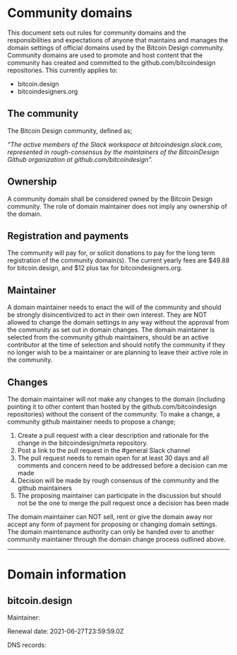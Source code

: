 # Community domains

This document sets out rules for community domains and the responsibilities and expectations of anyone that maintains and manages the domain settings of official domains used by the Bitcoin Design community. Community domains are used to promote and host content that the community has created and committed to the github.com/bitcoindesign repositories. This currently applies to:

- bitcoin.design
- bitcoindesigners.org

## The community
The Bitcoin Design community, defined as; 

*“The active members of the Slack workspace at bitcoindesign.slack.com, represented in rough-consensus by the maintainers of the BitcoinDesign Github organization at github.com/bitcoindesign”.*

## Ownership
A community domain shall be considered owned by the Bitcoin Design community.
The role of domain maintainer does not imply any ownership of the domain. 

## Registration and payments
The community will pay for, or solicit donations to pay for the long term registration of the community domain(s). The current yearly fees are $49.88 for bitcoin.design, and $12 plus tax for bitcoindesigners.org.

## Maintainer
A domain maintainer needs to enact the will of the community and should be strongly disincentivized to act in their own interest. They are NOT allowed to change the domain settings in any way without the approval from the community as set out in domain changes. The domain maintainer is selected from the community github maintainers, should be an active contributor at the time of selection and should notify the community if they no longer wish to be a maintainer or are planning to leave their active role in the community.

## Changes
The domain maintainer will not make any changes to the domain (including pointing it to other content than hosted by the github.com/bitcoindesign repositories) without the consent of the community. To make a change, a community github maintainer needs to propose a change;

1. Create a pull request with a clear description and rationale for the change in the bitcoindesign/meta repository.
2. Post a link to the pull request in the #general Slack channel
3. The pull request needs to remain open for at least 30 days and all comments and concern need to be addressed before a decision can me made
4. Decision will be made by rough consensus of the community and the github maintainers
5. The proposing maintainer can participate in the discussion but should not be the one to merge the pull request once a decision has been made

The domain maintainer can NOT sell, rent or give the domain away nor accept any form of payment for proposing or changing domain settings. The domain maintenance authority can only be handed over to another community maintainer through the domain change process outlined above.

---
# Domain information

## bitcoin.design
Maintainer: 

Renewal date: 2021-06-27T23:59:59.0Z

DNS records:




